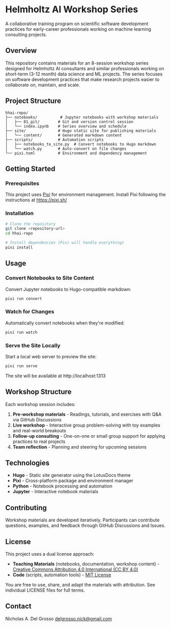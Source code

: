 # Helmholtz AI Workshop Series

A collaborative training program on scientific software development practices for early-career professionals working on machine learning consulting projects.

## Overview

This repository contains materials for an 8-session workshop series designed for Helmholtz AI consultants and similar professionals working on short-term (3-12 month) data science and ML projects. The series focuses on software development practices that make research projects easier to collaborate on, maintain, and scale.

## Project Structure

```
hhai-repo/
├── notebooks/          # Jupyter notebooks with workshop materials
│   ├── 01_git/        # Git and version control session
│   └── index.ipynb    # Series overview and schedule
├── site/              # Hugo static site for publishing materials
│   └── content/       # Generated markdown content
├── scripts/           # Automation scripts
│   ├── notebooks_to_site.py  # Convert notebooks to Hugo markdown
│   └── watch.py       # Auto-convert on file changes
└── pixi.toml          # Environment and dependency management
```

## Getting Started

### Prerequisites

This project uses [Pixi](https://pixi.sh/) for environment management. Install Pixi following the instructions at https://pixi.sh/

### Installation

```bash
# Clone the repository
git clone <repository-url>
cd hhai-repo

# Install dependencies (Pixi will handle everything)
pixi install
```

## Usage

### Convert Notebooks to Site Content

Convert Jupyter notebooks to Hugo-compatible markdown:

```bash
pixi run convert
```

### Watch for Changes

Automatically convert notebooks when they're modified:

```bash
pixi run watch
```

### Serve the Site Locally

Start a local web server to preview the site:

```bash
pixi run serve
```

The site will be available at http://localhost:1313

## Workshop Structure

Each workshop session includes:

1. **Pre-workshop materials** - Readings, tutorials, and exercises with Q&A via GitHub Discussions
2. **Live workshop** - Interactive group problem-solving with toy examples and real-world breakouts
3. **Follow-up consulting** - One-on-one or small group support for applying practices to real projects
4. **Team reflection** - Planning and steering for upcoming sessions

## Technologies

- **Hugo** - Static site generator using the LotusDocs theme
- **Pixi** - Cross-platform package and environment manager
- **Python** - Notebook processing and automation
- **Jupyter** - Interactive notebook materials

## Contributing

Workshop materials are developed iteratively. Participants can contribute questions, examples, and feedback through GitHub Discussions and Issues.

## License

This project uses a dual license approach:

- **Teaching Materials** (notebooks, documentation, workshop content) - [Creative Commons Attribution 4.0 International (CC BY 4.0)](https://creativecommons.org/licenses/by/4.0/)
- **Code** (scripts, automation tools) - [MIT License](LICENSE-CODE)

You are free to use, share, and adapt the materials with attribution. See individual LICENSE files for full terms.

## Contact

Nicholas A. Del Grosso <delgrosso.nick@gmail.com>
